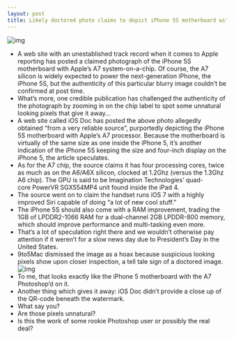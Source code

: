 ```yaml
---
layout: post
title: Likely doctored photo claims to depict iPhone 5S motherboard with A7 processor
---
```

![img](http://media.idownloadblog.com/wp-content/uploads/2013/02/Apple-A7-motherboard-iOSdoc-001.jpg)
* A web site with an unestablished track record when it comes to Apple reporting has posted a claimed photograph of the iPhone 5S motherboard with Apple’s A7 system-on-a-chip. Of course, the A7 silicon is widely expected to power the next-generation iPhone, the iPhone 5S, but the authenticity of this particular blurry image couldn’t be confirmed at post time.
* What’s more, one credible publication has challenged the authenticity of the photograph by zooming in on the chip label to spot some unnatural looking pixels that give it away…
* A web site called iOS Doc has posted the above photo allegedly obtained “from a very reliable source”, purportedly depicting the iPhone 5S motherboard with Apple’s A7 processor. Because the motherboard is virtually of the same size as one inside the iPhone 5, it’s another indication of the iPhone 5S keeping the size and four-inch display on the iPhone 5, the article speculates.
* As for the A7 chip, the source claims it has four processing cores, twice as much as on the A6/A6X silicon, clocked at 1.2Ghz (versus the 1.3Ghz A6 chip). The GPU is said to be Imagination Technologies’ quad-core PowerVR SGX554MP4 unit found inside the iPad 4.
* The source went on to claim the handset runs iOS 7 with a highly improved Siri capable of doing “a lot of new cool stuff.”
* The iPhone 5S should also come with a RAM improvement, trading the 1GB of LPDDR2-1066 RAM for a dual-channel 2GB LPDDR-800 memory, which should improve performance and multi-tasking even more.
* That’s a lot of speculation right there and we wouldn’t otherwise pay attention if it weren’t for a slow news day due to President’s Day in the United States.
* 9to5Mac dismissed the image as a hoax because suspicious looking pixels show upon closer inspection, a tell tale sign of a doctored image.
![img](http://media.idownloadblog.com/wp-content/uploads/2013/02/Apple-A7-motherboard-9to5Mac-closeup.jpg)
* To me, that looks exactly like the iPhone 5 motherboard with the A7 Photoshop’d on it.
* Another thing which gives it away: iOS Doc didn’t provide a close up of the QR-code beneath the watermark.
* What say you?
* Are those pixels unnatural?
* Is this the work of some rookie Photoshop user or possibly the real deal?

